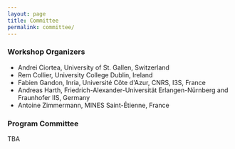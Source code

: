 ```yaml
---
layout: page
title: Committee
permalink: committee/
---
```

<h3>Workshop Organizers</h3>

* Andrei Ciortea, University of St. Gallen, Switzerland
* Rem Collier, University College Dublin, Ireland
* Fabien Gandon, Inria, Université Côte d'Azur, CNRS, I3S, France
* Andreas Harth, Friedrich-Alexander-Universität Erlangen-Nürnberg and Fraunhofer IIS, Germany
* Antoine Zimmermann, MINES Saint-Étienne, France


<h3>Program Committee</h3>

TBA